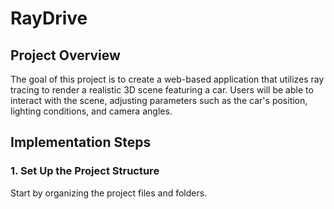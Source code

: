 # RayDrive

## Project Overview
The goal of this project is to create a web-based application that utilizes ray tracing to render a realistic 3D scene featuring a car. Users will be able to interact with the scene, adjusting parameters such as the car's position, lighting conditions, and camera angles.

## Implementation Steps
### 1. Set Up the Project Structure
Start by organizing the project files and folders. 



